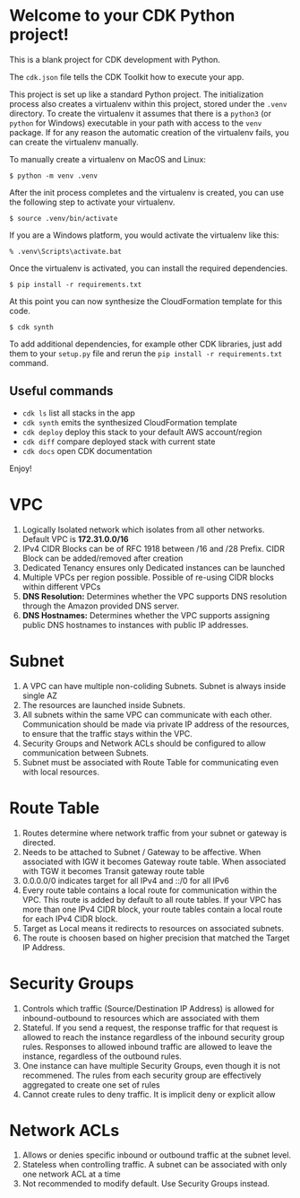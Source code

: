 
# Welcome to your CDK Python project!

This is a blank project for CDK development with Python.

The `cdk.json` file tells the CDK Toolkit how to execute your app.

This project is set up like a standard Python project.  The initialization
process also creates a virtualenv within this project, stored under the `.venv`
directory.  To create the virtualenv it assumes that there is a `python3`
(or `python` for Windows) executable in your path with access to the `venv`
package. If for any reason the automatic creation of the virtualenv fails,
you can create the virtualenv manually.

To manually create a virtualenv on MacOS and Linux:

```
$ python -m venv .venv
```

After the init process completes and the virtualenv is created, you can use the following
step to activate your virtualenv.

```
$ source .venv/bin/activate
```

If you are a Windows platform, you would activate the virtualenv like this:

```
% .venv\Scripts\activate.bat
```

Once the virtualenv is activated, you can install the required dependencies.

```
$ pip install -r requirements.txt
```

At this point you can now synthesize the CloudFormation template for this code.

```
$ cdk synth
```

To add additional dependencies, for example other CDK libraries, just add
them to your `setup.py` file and rerun the `pip install -r requirements.txt`
command.

## Useful commands

 * `cdk ls`          list all stacks in the app
 * `cdk synth`       emits the synthesized CloudFormation template
 * `cdk deploy`      deploy this stack to your default AWS account/region
 * `cdk diff`        compare deployed stack with current state
 * `cdk docs`        open CDK documentation

Enjoy!


# VPC
1. Logically Isolated network which isolates from all other networks. Default VPC is **172.31.0.0/16**
2. IPv4 CIDR Blocks can be of RFC 1918 between /16 and /28 Prefix. CIDR Block can be added/removed after creation
3. Dedicated Tenancy ensures only Dedicated instances can be launched
4. Multiple VPCs per region possible. Possible of re-using CIDR blocks within different VPCs
5. **DNS Resolution:** Determines whether the VPC supports DNS resolution through the Amazon provided DNS server.
6. **DNS Hostnames:** Determines whether the VPC supports assigning public DNS hostnames to instances with public IP addresses.

# Subnet
1. A VPC can have multiple non-coliding Subnets. Subnet is always inside single AZ
2. The resources are launched inside Subnets.
3. All subnets within the same VPC can communicate with each other. Communication should be made via private IP address of the resources, to ensure that the traffic stays within the VPC.
4. Security Groups and Network ACLs should be configured to allow communication between Subnets.
5. Subnet must be associated with Route Table for communicating even with local resources.

# Route Table
1. Routes determine where network traffic from your subnet or gateway is directed.
2. Needs to be attached to Subnet / Gateway to be affective. When associated with IGW it becomes Gateway route table. When associated with TGW it becomes Transit gateway route table
3. 0.0.0.0/0 indicates target for all IPv4 and ::/0 for all IPv6
4. Every route table contains a local route for communication within the VPC. This route is added by default to all route tables. If your VPC has more than one IPv4 CIDR block, your route tables contain a local route for each IPv4 CIDR block.
5. Target as Local means it redirects to resources on associated subnets.
6. The route is choosen based on higher precision that matched the Target IP Address.

# Security Groups
1. Controls which traffic (Source/Destination IP Address) is allowed for inbound-outbound to resources which are associated with them
2. Stateful. If you send a request, the response traffic for that request is allowed to reach the instance regardless of the inbound security group rules. Responses to allowed inbound traffic are allowed to leave the instance, regardless of the outbound rules.
3. One instance can have multiple Security Groups, even though it is not recommened. The rules from each security group are effectively aggregated to create one set of rules
4. Cannot create rules to deny traffic. It is implicit deny or explicit allow

# Network ACLs
1. Allows or denies specific inbound or outbound traffic at the subnet level.
2. Stateless when controlling traffic. A subnet can be associated with only one network ACL at a time
3. Not recommended to modify default. Use Security Groups instead.
